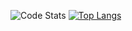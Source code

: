 ![Code Stats](https://github-readme-stats.vercel.app/api?username=laffed&hide_rank=true&show_icons=true&theme=radical&count_private=true&hide_title=true) [![Top Langs](https://github-readme-stats.vercel.app/api/top-langs/?username=laffed&layout=compact&theme=radical)](https://github.com/anuraghazra/github-readme-stats)

